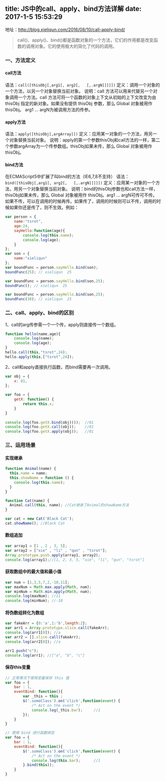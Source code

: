 title: JS中的call、apply、bind方法详解
date: 2017-1-5 15:53:29
---
地址：http://blog.xieliqun.com/2016/08/10/call-apply-bind/

> call()、apply()、bind()都是函数对象的一个方法，它们的作用都是改变函数的调用对象。它的使用极大的简化了代码的调用。



### 一、方法定义

#### call方法
语法：`call([thisObj[,arg1[, arg2[,   [,.argN]]]]])`
定义：调用一个对象的一个方法，以另一个对象替换当前对象。
说明：call 方法可以用来代替另一个对象调用一个方法。call 方法可将一个函数的对象上下文从初始的上下文改变为由 thisObj 指定的新对象。如果没有提供 thisObj 参数，那么 Global 对象被用作 thisObj。
arg1 ... argN为被调用方法的传参。

#### apply方法
语法：`apply([thisObj[,argArray]])`
定义：应用某一对象的一个方法，用另一个对象替换当前对象。
说明：apply的第一个参数thisObj和call方法的一样，第二个参数argArray为一个传参数组。thisObj如果未传，那么 Global 对象被用作 thisObj。
<!-- more -->
#### bind方法
在ECMAScript5中扩展了叫bind的方法（IE6,7,8不支持）
语法：`bind([thisObj[,arg1[, arg2[,   [,.argN]]]]])`
定义：应用某一对象的一个方法，用另一个对象替换当前对象。
说明：bind的thisObj参数也和call方法一样，thisObj如果未传，那么 Global 对象被用作 thisObj。arg1 ... argN可传可不传。如果不传，可以在调用的时候再传。如果传了，调用的时候则可以不传，调用的时候如果你还是传了，则不生效。例如：
```javascript
var person = {
    name:"tsrot",
    age:24,
    sayHello:function(age){
        console.log(this.name);
        console.log(age);
    }
};
var son = {
	name:"xieliqun"
};
var boundFunc = person.sayHello.bind(son);
boundFunc(25); // xieliqun  25
```

```javascript
var boundFunc = person.sayHello.bind(son,25);
boundFunc(); // xieliqun  25
```

```javascript
var boundFunc = person.sayHello.bind(son,25);
boundFunc(30); // xieliqun  25
```

### 二、call、apply、bind的区别
1、call的arg传参需一个一个传，apply则直接传一个数组。
```javascript
function hello(name,age){
	console.log(name);
	console.log(age);
}
hello.call(this,"tsrot",24);
hello.apply(this,["tsrot",24]);
```
2、call和apply直接执行函数，而bind需要再一次调用。
```javascript
var obj = {
    x: 81,
};
  
var foo = {
    getX: function() {
        return this.x;
    }
}
  
console.log(foo.getX.bind(obj)());  //81
console.log(foo.getX.call(obj));    //81
console.log(foo.getX.apply(obj));   //81
```

### 三、运用场景

#### 实现继承
```javascript
function Animal(name) {
  this.name = name;
  this.showName = function () {
    console.log(this.name);
  }
}

function Cat(name) {
  Animal.call(this, name); //Cat继承了Animal的showName方法
}

var cat = new Cat('Black Cat');
cat.showName(); //Black Cat
```

#### 数组追加
```javascript
var array1 = [1 , 2 , 3, 5];  
var array2 = ["xie" , "li" , "qun" , "tsrot"];  
Array.prototype.push.apply(array1, array2);
console.log(array1);//[1, 2, 3, 5, "xie", "li", "qun", "tsrot"]
```

#### 获取数组中的最大值和最小值
```javascript
var num = [1,3,5,7,2,-10,11];
var maxNum = Math.max.apply(Math, num);
var minNum = Math.min.apply(Math, num);
console.log(maxNum); //11
console.log(minNum); //-10
```

#### 将伪数组转化为数组
```javascript
var fakeArr = {0:'a',1:'b',length:2};
var arr1 = Array.prototype.slice.call(fakeArr);
console.log(arr1[0]); //a
var arr2 = [].slice.call(fakeArr);
console.log(arr2[0]); //a

arr1.push("c");
console.log(arr1); //["a", "b", "c"]
```

#### 保存this变量
```javascript
// 正常情况下使用变量保存 this 值
var foo = {
    bar : 1,
    eventBind: function(){
        var _this = this ;
        $('.someClass').on('click',function(event) {
            /* Act on the event */
            console.log(_this.bar);     //1
        });
    }
}

// 使用 bind 进行函数绑定
var foo = {
    bar : 1,
    eventBind: function(){
        $('.someClass').on('click',function(event) {
            /* Act on the event */
            console.log(this.bar);      //1
        }.bind(this));
    }
}
```
